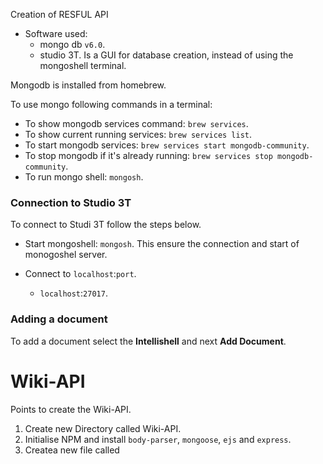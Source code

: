 Creation of RESFUL API

- Software used:
	* mongo db `v6.0`.
	* studio 3T. Is a GUI for database creation, instead of using the mongoshell terminal.

Mongodb is installed from homebrew.

To use mongo following commands in a terminal:

* To show mongodb services command: `brew services`.
* To show current running services: `brew services list`.
* To start mongodb services: `brew services start mongodb-community`. 
* To stop mongodb if it's already running: `brew services stop mongodb-community`.
* To run mongo shell: `mongosh`.


### Connection to Studio 3T
To connect to Studi 3T follow the steps below.

* Start mongoshell: `mongosh`. This ensure the connection and start of monogoshel server.

* Connect to `localhost`:`port`.
	* `localhost`:`27017`.

### Adding a document
To add a document select the **Intellishell** and next **Add Document**.

# Wiki-API
Points to create the Wiki-API.
1. Create new Directory called Wiki-API.
2. Initialise NPM and install `body-parser`, `mongoose`, `ejs` and `express`.
3. Createa new file called